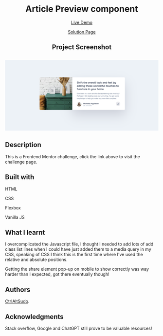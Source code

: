 <h1 align="center">Article Preview component</h1>
<p align="center"> <a align="center" href="https://github.com/CtrlAltSudo/Article-preview-component">Live Demo</a><p>
<p align="center"> <a align="center" href="https://www.frontendmentor.io/solutions/article-preview-component-OLaOjnScXX">Solution Page</a><p>
<h2 align="center">Project Screenshot<h2>
<p align="center">
  <img src="./images/screenshot.png" alt="project screen shot"></img>
</p>


## Description

This is a Frontend Mentor challenge, click the link above to visit the challenge page. 

## Built with 

<p>HTML<p>
<p>CSS<p>
<p>Flexbox<p>
<p>Vanilla JS<p>

## What I learnt 

I overcomplicated the Javascript file, I thought I needed to add lots of add class list lines when I could have just added them to a media query in my CSS, speaking of CSS I think this is the first time where I've used the relative and absolute positions.

Getting the share element pop-up on mobile to show correctly was way harder than I expected, got there eventually though! 


## Authors

<a href="https://github.com/CtrlAltSudo">CtrlAltSudo</a>.

## Acknowledgments 

Stack overflow, Google and ChatGPT still prove to be valuable resources! 